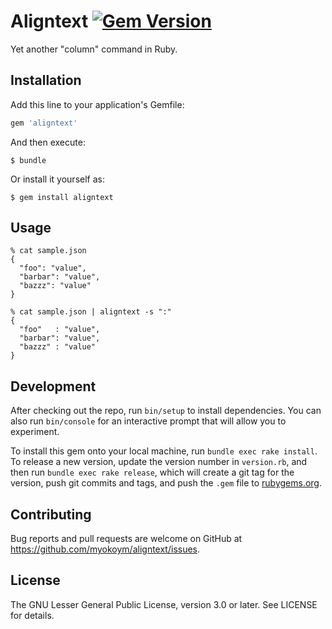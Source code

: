 # Aligntext [![Gem Version](https://badge.fury.io/rb/aligntext.svg)](https://badge.fury.io/rb/aligntext)

Yet another "column" command in Ruby.

## Installation

Add this line to your application's Gemfile:

```ruby
gem 'aligntext'
```

And then execute:

    $ bundle

Or install it yourself as:

    $ gem install aligntext

## Usage

~~~
% cat sample.json
{
  "foo": "value",
  "barbar": "value",
  "bazzz": "value"
}

% cat sample.json | aligntext -s ":"
{
  "foo"   : "value",
  "barbar": "value",
  "bazzz" : "value"
}
~~~

## Development

After checking out the repo, run `bin/setup` to install dependencies. You can also run `bin/console` for an interactive prompt that will allow you to experiment.

To install this gem onto your local machine, run `bundle exec rake install`. To release a new version, update the version number in `version.rb`, and then run `bundle exec rake release`, which will create a git tag for the version, push git commits and tags, and push the `.gem` file to [rubygems.org](https://rubygems.org).

## Contributing

Bug reports and pull requests are welcome on GitHub at https://github.com/myokoym/aligntext/issues.


## License

The GNU Lesser General Public License, version 3.0 or later. See LICENSE for details.

